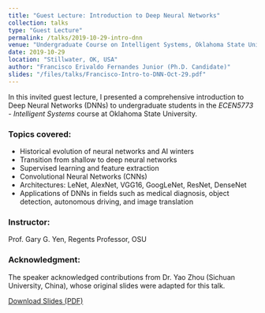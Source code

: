 ```yaml
---
title: "Guest Lecture: Introduction to Deep Neural Networks"
collection: talks
type: "Guest Lecture"
permalink: /talks/2019-10-29-intro-dnn
venue: "Undergraduate Course on Intelligent Systems, Oklahoma State University"
date: 2019-10-29
location: "Stillwater, OK, USA"
author: "Francisco Erivaldo Fernandes Junior (Ph.D. Candidate)"
slides: "/files/talks/Francisco-Intro-to-DNN-Oct-29.pdf"
---
```


In this invited guest lecture, I presented a comprehensive introduction to Deep Neural Networks (DNNs) to undergraduate students in the *ECEN5773 - Intelligent Systems* course at Oklahoma State University.
 
### Topics covered:

- Historical evolution of neural networks and AI winters
- Transition from shallow to deep neural networks
- Supervised learning and feature extraction
- Convolutional Neural Networks (CNNs)
- Architectures: LeNet, AlexNet, VGG16, GoogLeNet, ResNet, DenseNet
- Applications of DNNs in fields such as medical diagnosis, object detection, autonomous driving, and image translation

### Instructor:
Prof. Gary G. Yen, Regents Professor, OSU

### Acknowledgment:
The speaker acknowledged contributions from Dr. Yao Zhou (Sichuan University, China), whose original slides were adapted for this talk.

[Download Slides (PDF)](/files/talks/Francisco-Intro-to-DNN-Oct-29-2019.pdf)

